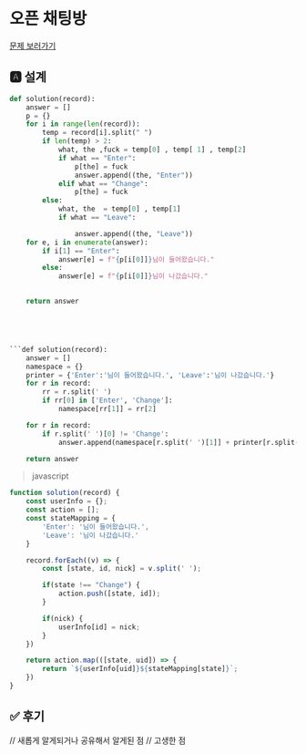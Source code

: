 
# 오픈 채팅방
[문제 보러가기](https://programmers.co.kr/learn/courses/30/lessons/42888)

## 🅰 설계
```py
def solution(record):
    answer = []
    p = {}
    for i in range(len(record)):
        temp = record[i].split(" ")
        if len(temp) > 2:
            what, the ,fuck = temp[0] , temp[ 1] , temp[2]
            if what == "Enter":
                p[the] = fuck
                answer.append((the, "Enter"))
            elif what == "Change":
                p[the] = fuck
        else:
            what, the  = temp[0] , temp[1]
            if what == "Leave":

                answer.append((the, "Leave"))
    for e, i in enumerate(answer):
        if i[1] == "Enter":
            answer[e] = f"{p[i[0]]}님이 들어왔습니다."
        else:
            answer[e] = f"{p[i[0]]}님이 나갔습니다."

 
    return answer



```
```py



```def solution(record):
    answer = []
    namespace = {}
    printer = {'Enter':'님이 들어왔습니다.', 'Leave':'님이 나갔습니다.'}
    for r in record:
        rr = r.split(' ')
        if rr[0] in ['Enter', 'Change']:
            namespace[rr[1]] = rr[2]

    for r in record:
        if r.split(' ')[0] != 'Change':
            answer.append(namespace[r.split(' ')[1]] + printer[r.split(' ')[0]])

    return answer

```

> javascript

```js
function solution(record) {
    const userInfo = {};
    const action = [];
    const stateMapping = {
        'Enter': '님이 들어왔습니다.',
        'Leave': '님이 나갔습니다.'
    }

    record.forEach((v) => {
        const [state, id, nick] = v.split(' ');

        if(state !== "Change") {
            action.push([state, id]);
        }

        if(nick) {
            userInfo[id] = nick;
        }
    })

    return action.map(([state, uid]) => {
        return `${userInfo[uid]}${stateMapping[state]}`;    
    })
}
```
## ✅ 후기
// 새롭게 알게되거나 공유해서 알게된 점
// 고생한 점
